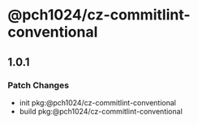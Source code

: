 # @pch1024/cz-commitlint-conventional

## 1.0.1

### Patch Changes

-   init pkg:@pch1024/cz-commitlint-conventional
-   build pkg:@pch1024/cz-commitlint-conventional
